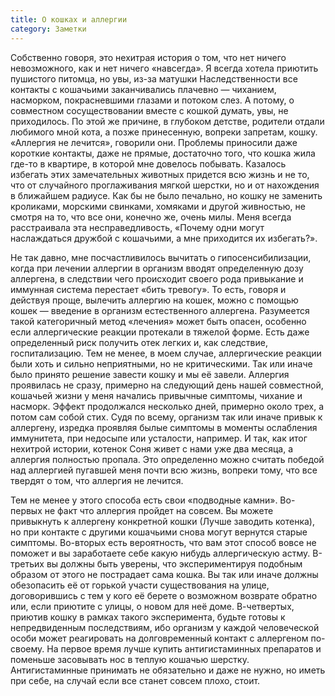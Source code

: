 ```yaml
---
title: О кошках и аллергии
category: Заметки
---
```


Собственно говоря, это нехитрая история о том, что нет ничего невозможного, как и нет ничего «навсегда». Я всегда хотела приютить пушистого питомца, но увы, из-за матушки Наследственности все контакты с кошачьими заканчивались плачевно — чиханием, насморком, покрасневшими глазами и потоком слез. А потому, о совместном сосуществовании вместе с кошкой думать, увы, не приходилось. По этой же причине, в глубоком детстве, родители отдали любимого мной кота, а позже принесенную, вопреки запретам, кошку. «Аллергия не лечится», говорили они. Проблемы приносили даже короткие контакты, даже не прямые, достаточно того, что кошка жила где-то в квартире, в которой мне довелось побывать. Казалось избегать этих замечательных животных придется всю жизнь и не то, что от случайного проглаживания мягкой шерстки, но и от нахождения в ближайшем радиусе. Как бы не было печально, но кошку не заменить кроликами, морскими свинками, хомяками и другой живностью, не смотря на то, что все они, конечно же, очень милы. Меня всегда расстраивала эта несправедливость, «Почему одни могут наслаждаться дружбой с кошачьими, а мне приходится их избегать?».

<!-- more -->

Не так давно, мне посчастливилось вычитать о гипосенсибилизации, когда при лечении аллергии в организм вводят определенную дозу аллергена, в следствии чего происходит своего рода привыкание и иммунная система перестает «бить тревогу». То есть, говоря и действуя проще, вылечить аллергию на кошек, можно с помощью кошек — введение в организм естественного аллергена. Разумеется такой категоричный метод «лечения» может быть опасен, особенно если аллергические реакции протекали в тяжелой форме. Есть даже определенный риск получить отек легких и, как следствие, госпитализацию. Тем не менее, в моем случае, аллергические реакции были хоть и сильно неприятными, но не критическими. Так или иначе было принято решение завести кошку и мы её завели. Аллергия проявилась не сразу, примерно на следующий день нашей совместной, кошачьей жизни у меня начались привычные симптомы, чихание и насморк. Эффект продолжался несколько дней, примерно около трех, а потом сам собой стих. Судя по всему, организм так или иначе привык к аллергену, изредка проявляя былые симптомы в моменты ослабления иммунитета, при недосыпе или усталости, например. И так, как итог нехитрой истории, котенок Соня живет с нами уже два месяца, а аллергия полностью пропала. Это определенно можно считать победой над аллергией пугавшей меня почти всю жизнь, вопреки тому, что все твердят о том, что аллергия не лечится.

Тем не менее у этого способа есть свои «подводные камни». Во-первых не факт что аллергия пройдет на совсем. Вы можете привыкнуть к аллергену конкретной кошки (Лучше заводить котенка), но при контакте с другими кошачьими снова могут вернутся старые симптомы. Во-вторых есть вероятность, что вам этот способ вовсе не поможет и вы заработаете себе какую нибудь аллергическую астму. В-третьих вы должны быть уверены, что экспериментируя подобным образом от этого не пострадает сама кошка. Вы так или иначе должны обезопасить её от горькой участи существования на улице, договорившись с тем у кого её берете о возможном возврате обратно или, если приютите с улицы, о новом для неё доме. В-четвертых, приютив кошку в рамках такого эксперимента, будьте готовы к непредвиденным последствиям, ибо организм у каждой человеческой особи может реагировать на долговременный контакт с аллергеном по-своему. На первое время лучше купить антигистаминных препаратов и поменьше засовывать нос в теплую кошачью шерстку. Антигистаминные принимать не обязательно и даже не нужно, но иметь при себе, на случай если все станет совсем плохо, стоит.